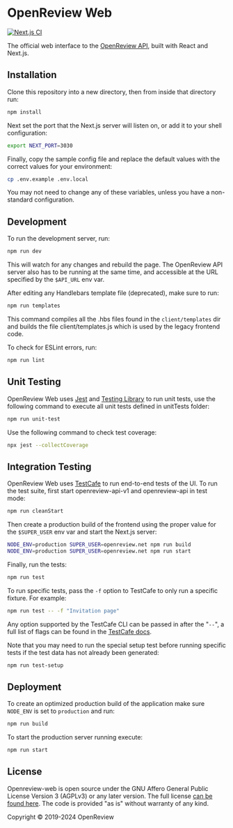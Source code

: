 # OpenReview Web

[![Next.js CI](https://github.com/openreview/openreview-web/workflows/Next.js%20CI/badge.svg?branch=master)](https://github.com/openreview/openreview-web/actions)

The official web interface to the [OpenReview API](https://github.com/openreview/openreview/),
built with React and Next.js.

## Installation

Clone this repository into a new directory, then from inside that directory run:

```bash
npm install
```

Next set the port that the Next.js server will listen on, or add it to your shell configuration:

```bash
export NEXT_PORT=3030
```

Finally, copy the sample config file and replace the default values with the correct
values for your environment:

```bash
cp .env.example .env.local
```

You may not need to change any of these variables, unless you have a non-standard configuration.

## Development

To run the development server, run:

```bash
npm run dev
```

This will watch for any changes and rebuild the page. The OpenReview API server
also has to be running at the same time, and accessible at the URL specified by
the `$API_URL` env var.

After editing any Handlebars template file (deprecated), make sure to run:

```bash
npm run templates
```

This command compiles all the .hbs files found in the `client/templates` dir and
builds the file client/templates.js which is used by the legacy frontend code.

To check for ESLint errors, run:

```bash
npm run lint
```

## Unit Testing

OpenReview Web uses [Jest](https://jestjs.io/) and [Testing Library](https://testing-library.com/) to run unit tests, use the following command to execute all unit tests defined in unitTests folder:

```bash
npm run unit-test
```

Use the following command to check test coverage:

```bash
npx jest --collectCoverage
```

## Integration Testing

OpenReview Web uses [TestCafe](https://devexpress.github.io/testcafe/) to run
end-to-end tests of the UI. To run the test suite, first start openreview-api-v1 and openreview-api
in test mode:

```bash
npm run cleanStart
```

Then create a production build of the frontend using the proper value for the `$SUPER_USER`
env var and start the Next.js server:

```bash
NODE_ENV=production SUPER_USER=openreview.net npm run build
NODE_ENV=production SUPER_USER=openreview.net npm run start
```

Finally, run the tests:

```bash
npm run test
```

To run specific tests, pass the `-f` option to TestCafe to only run a specific
fixture. For example:

```bash
npm run test -- -f "Invitation page"
```

Any option supported by the TestCafe CLI can be passed in after the "`--`", a full
list of flags can be found in the [TestCafe docs](https://devexpress.github.io/testcafe/documentation/reference/command-line-interface.html#-f-name---fixture-name).

Note that you may need to run the special setup test before running specific tests
if the test data has not already been generated:

```bash
npm run test-setup
```

## Deployment

To create an optimized production build of the application make sure `NODE_ENV` is
set to `production` and run:

```bash
npm run build
```

To start the production server running execute:

```bash
npm run start
```

## License

Openreview-web is open source under the GNU Affero General Public License Version 3 (AGPLv3) or any later version. The full license [can be found here](https://github.com/openreview/openreview-web/blob/master/LICENSE.md). The code is provided "as is" without warranty of any kind.

Copyright © 2019-2024 OpenReview
